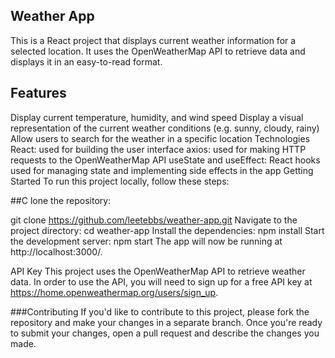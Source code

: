 ##  Weather App

This is a React project that displays current weather information for a selected location. It uses the OpenWeatherMap API to retrieve data and displays it in an easy-to-read format.

##  Features

Display current temperature, humidity, and wind speed
Display a visual representation of the current weather conditions (e.g. sunny, cloudy, rainy)
Allow users to search for the weather in a specific location
Technologies
React: used for building the user interface
axios: used for making HTTP requests to the OpenWeatherMap API
useState and useEffect: React hooks used for managing state and implementing side effects in the app
Getting Started
To run this project locally, follow these steps:

##C  lone the repository:

git clone https://github.com/leetebbs/weather-app.git
Navigate to the project directory:
cd weather-app
Install the dependencies:
npm install
Start the development server:
npm start
The app will now be running at http://localhost:3000/.

API Key
This project uses the OpenWeatherMap API to retrieve weather data. In order to use the API, you will need to sign up for a free API key at https://home.openweathermap.org/users/sign_up.


###Contributing
If you'd like to contribute to this project, please fork the repository and make your changes in a separate branch. Once you're ready to submit your changes, open a pull request and describe the changes you made.
